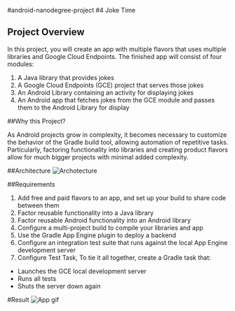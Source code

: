 #android-nanodegree-project #4 Joke Time

## Project Overview
In this project, you will create an app with multiple flavors that uses multiple libraries and Google Cloud Endpoints. The finished app will consist of four modules:

1. A Java library that provides jokes
2. A Google Cloud Endpoints (GCE) project that serves those jokes
3. An Android Library containing an activity for displaying jokes
4. An Android app that fetches jokes from the GCE module and passes them to the Android Library for display

##Why this Project?

As Android projects grow in complexity, it becomes necessary to customize the behavior of the Gradle build tool, allowing automation of repetitive tasks. Particularly, factoring functionality into libraries and creating product flavors allow for much bigger projects with minimal added complexity.

##Architecture
![Archotecture](https://cloud.githubusercontent.com/assets/233539/18254296/53e579c8-736a-11e6-98ad-46652da444bf.png)

##Requirements

1. Add free and paid flavors to an app, and set up your build to share code between them
2. Factor reusable functionality into a Java library
3. Factor reusable Android functionality into an Android library
4. Configure a multi-project build to compile your libraries and app
5. Use the Gradle App Engine plugin to deploy a backend
6. Configure an integration test suite that runs against the local App Engine development server
7. Configure Test Task, To tie it all together, create a Gradle task that:
  * Launches the GCE local development server
  * Runs all tests
  * Shuts the server down again
  
#Result
![App gif](https://cloud.githubusercontent.com/assets/233539/18254371/0fdacdcc-736b-11e6-8f2d-d82908444020.gif)


